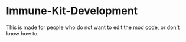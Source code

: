 # Immune-Kit-Development
This is made for people who do not want to edit the mod code, or don't know how to
